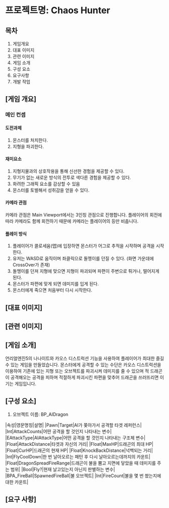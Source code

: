 # 프로젝트명: Chaos Hunter
## 목차
1. 게임개요
2. 대표 이미지
3. 관련 이미지
4. 게임 소개
5. 구성 요소
6. 요구사항
7. 개발 작업

## [게임 개요]
### 메인 컨셉
#### 도전과제
1. 몬스터를 처치한다.
2. 지형을 파괴한다.
#### 재미요소
1. 지형지물과의 상호작용을 통해 신선한 경험을 제공할 수 있다.
2. 무기가 없는 새로운 방식의 전투로 색다른 경험을 제공할 수 있다.
3. 화려한 그래픽 요소를 감상할 수 있음
4. 몬스터를 토벌해서 성취감을 얻을 수 있다.
#### 카메라 관점
카메라 관점은 Main Viewport에서는 3인칭 관점으로 진행합니다.
플레이어의 회전에 따라 카메라도 함께 회전하기 때문에 카메라는 플레이어의 등만 비춥니다.
#### 플레이 방식
1. 플레이어가 콜로세움(맵)에 입장하면 몬스터가 어그로 추적을 시작하며 공격을 시작한다.
2. 유저는 WASD로 움직이며 좌클릭으로 돌멩이를 던질 수 있다. (화면 가운데에 CrossOver가 존재)
3. 돌멩이를 던져 지형에 맞으면 지형이 파괴되며 파편이 주변으로 튀거나, 떨어지게 된다.
4. 몬스터가 파편에 맞게 되면 데미지를 입게 된다.
5. 몬스터에게 죽으면 처음부터 다시 시작한다.

## [대표 이미지]

## [관련 이미지]

## [게임 소개]
언리얼엔진5의 나나이트와 카오스 디스트럭션 기능을 사용하여 플레이어가 최대한 즐길 수 있는 게임을 만들었습니다.
몬스터에게 공격할 수 있는 수단은 카오스 디스트럭션을 이용하여 기존에 있는 지형 또는 오브젝트를 파괴시켜 데미지를 줄 수 있으며
적 드래곤이 공격해오는 공격을 피하며 적절하게 파괴시킨 파편을 맞추어 드래곤을 쓰러뜨리면 이기는 게임입니다.

## [구성 요소]
1) 오브젝트 이름: BP_AIDragon

|속성|영문명칭|설명|
|Pawn|Target|AI가 쫒아가서 공격할 타겟 레퍼런스|
|Int|AttackCounts|어떤 공격을 할 것인지 나타내는 변수|
|EAttackType|AIAttackType|어떤 공격을 할 것인지 나타내는 구조체 변수|
|Float|AttackDistance|타겟과 자신의 거리|
|Float|MaxHP|드래곤의 최대 HP|
|Float|CurHP|드래곤의 현재 HP|
|Float|KnockBackDistance|넉백되는 거리|
|Int|FlyCoolDown|한 번 날아오르는 패턴 후 다시 날아오르는데까지의 카운트|
|Float|DragonSpreadFireRange|드래곤이 불을 뿜고 지면에 닿았을 때 데미지를 주는 범위|
|Bool|Fly?|현재 날고있는지 아닌지 판별하는 변수|
|BPA_FireBall|SpawnedFireBall|불 오브젝트|
|Int|FireCount|불을 몇 번 쐈는지에 대한 카운트|

## [요구 사항]

